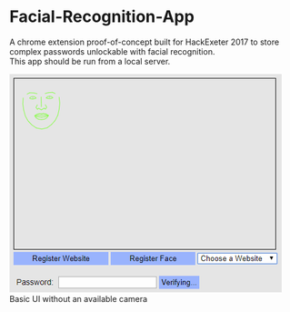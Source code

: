 # Facial-Recognition-App
A chrome extension proof-of-concept built for HackExeter 2017 to store complex passwords unlockable with facial recognition. <br />
This app should be run from a local server.

![Screenshot](screenshot.png?raw=true "UI")
Basic UI without an available camera
